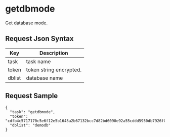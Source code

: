 # getdbmode

Get database mode.

## Request Json Syntax

| **Key** | **Description** |
| --- | --- |
| task | task name |
| token | token string encrypted. |
| dblist | database name |

## Request Sample

```
{
  "task": "getdbmode",
  "token": "cdfb4c5717170c5e6f12e5b1643a2b67132bcc7d82bd6090e92a55cddd5950db7926f07dd201b6aa",
  "dblist": "demodb"
}
```
